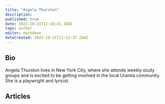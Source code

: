 ```yaml
---
title: "Angela Thurston"
description:
published: true
date: 2023-10-31T11:16:41.388Z
tags: author
editor: markdown
dateCreated: 2023-10-31T11:12:37.284Z
---
```


## Bio

Angela Thurston lives in New York City, where she attends weekly study groups and is excited to be getting involved in the local Urantia community. She is a playwright and lyricist.

## Articles

